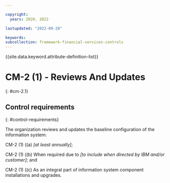 ```yaml
---

copyright:
  years: 2020, 2022

lastupdated: "2022-09-28"

keywords: 
subcollection: framework-financial-services-controls
---
```


{{site.data.keyword.attribute-definition-list}}

         
# CM-2 (1) - Reviews And Updates
{: #cm-2.1}

## Control requirements
{: #control-requirements}

The organization reviews and updates the baseline configuration of the information system:

CM-2 (1) ((a) _[at least annually]_;

CM-2 (1) ((b) When required due to _[to include when directed by IBM and/or customer]_; and

CM-2 (1) ((c) As an integral part of information system component installations and upgrades.



